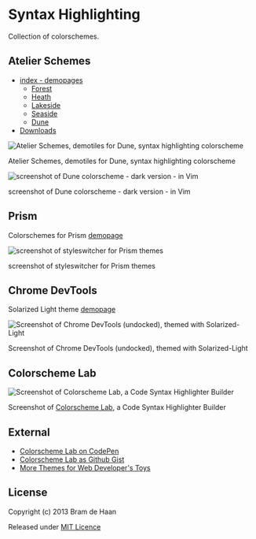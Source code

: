 Syntax Highlighting
===================

Collection of colorschemes.

## Atelier Schemes
* [index - demopages](http://atelierbram.github.io/syntax-highlighting/atelier-schemes/)
    * [Forest](http://atelierbram.github.io/syntax-highlighting/atelier-schemes/forest)
    * [Heath](http://atelierbram.github.io/syntax-highlighting/atelier-schemes/heath)
    * [Lakeside](http://atelierbram.github.io/syntax-highlighting/atelier-schemes/lakeside)
    * [Seaside](http://atelierbram.github.io/syntax-highlighting/atelier-schemes/seaside)
    * [Dune](http://atelierbram.github.io/syntax-highlighting/atelier-schemes/dune)
* [Downloads](https://github.com/atelierbram/syntax-highlighting/tree/master/atelier-schemes/output)

![Atelier Schemes, demotiles for Dune, syntax highlighting colorscheme](https://lh4.googleusercontent.com/-GjdvoVk1lVk/Ug50Ah7rUVI/AAAAAAAAAkw/vCO9AlKlKk4/s800/atelierschemes-demotiles_400x400.png)

Atelier Schemes, demotiles for Dune, syntax highlighting colorscheme

![screenshot of Dune colorscheme - dark version - in Vim](http://atelierbram.github.io/syntax-highlighting/assets/img/dune-dark_vim_640x425.png)

screenshot of Dune colorscheme - dark version - in Vim
 
## Prism

Colorschemes for Prism [ demopage](http://atelierbram.github.io/syntax-highlighting/prism)    

![screenshot of styleswitcher for Prism themes](https://lh6.googleusercontent.com/-27KX3QAEzAc/Ug9O3QH1t2I/AAAAAAAAAlw/tdEU6foUIXM/s800/prism-styleswitcher_screenshot_546x364.png)

screenshot of styleswitcher for Prism themes

## Chrome DevTools

Solarized Light theme [demopage](http://atelierbram.github.io/syntax-highlighting/chrome-devtools)     

![Screenshot of Chrome DevTools (undocked), themed with Solarized-Light](https://lh3.googleusercontent.com/-RBaou2IeYOw/Ug6SDCxgI0I/AAAAAAAAAlQ/0yR4Ugm2gGM/s800/screenshot_chrome-devtools_solarized-light_640x480.png)

Screenshot of Chrome DevTools (undocked), themed with Solarized-Light

## Colorscheme Lab

![Screenshot of Colorscheme Lab, a Code Syntax Highlighter Builder](https://lh6.googleusercontent.com/-ZZiLu6PVYCc/UhT1RHORo3I/AAAAAAAAAnQ/bXsZ82HGwtI/s800/screenshot_colorscheme-lab_640x480.png)

Screenshot of [Colorscheme Lab](http://atelierbram.github.io/syntax-highlighting/lab), a Code Syntax Highlighter Builder
 
## External
* [Colorscheme Lab on CodePen](http://codepen.io/atelierbram/pen/JnbIt) 
* [Colorscheme Lab as Github Gist](https://gist.github.com/atelierbram/6283373)
* [More Themes for Web Developer's Toys](http://devthemez.com)

## License

Copyright (c) 2013 Bram de Haan

Released under [MIT Licence](http://atelierbram.mit-license.org)

